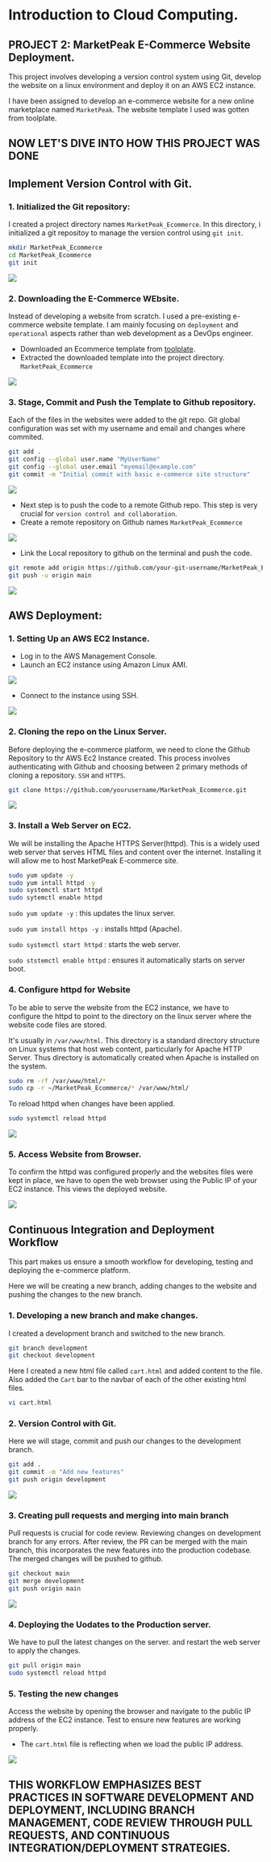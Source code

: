 # Introduction to Cloud Computing.
## PROJECT 2: MarketPeak E-Commerce Website Deployment.

This project involves developing a version control system using Git, develop the website on a linux environment and deploy it on an AWS EC2 instance.

I have been assigned to develop an e-commerce website for a new online marketplace named `MarketPeak`. The website template I used was gotten from toolplate.

## NOW LET'S DIVE INTO HOW THIS PROJECT WAS DONE

## Implement Version Control with Git.
### 1. Initialized the Git repository: 
I created a project directory names `MarketPeak_Ecommerce`. In this directory, i initialized a git repositoy to manage the version control using `git init`.

```bash
mkdir MarketPeak_Ecommerce
cd MarketPeak_Ecommerce
git init
```
![](./images/git_init.png)

### 2. Downloading the E-Commerce WEbsite.
Instead of developing a website from scratch. I used a pre-existing e-commerce website template. I am mainly focusing on `deployment` and `operational` aspects rather than web development as a DevOps engineer.

* Downloaded an Ecommerce template from [toolplate](https://www.tooplate.com/view/2114-pixie).
* Extracted the downloaded template into the project directory. `MarketPeak_Ecommerce`

![](./images/website%20template.png)

### 3. Stage, Commit and Push the Template to Github repository.
 Each of the files in the websites were added to the git repo.
 Git global configuration was set with my username and email
 and changes where commited.
 ```bash
 git add .
 git config --global user.name "MyUserName"
 git config --global user.email "myemail@example.com"
 git commit -m "Initial commit with basic e-commerce site structure"
 ```
 ![](./images/stage%20&%20commit.png)

 * Next step is to push the code to a remote Github repo. This step is very crucial for `version control and collaboration`.
 * Create a remote repository on Github names `MarketPeak_Ecommerce`

 ![](/images/git%20repo.png) 

* Link the Local repository to github on the terminal and push the code.
```bash
git remote add origin https://github.com/your-git-username/MarketPeak_Ecommerce.git
git push -u origin main
```

![](/images/git%20push.png)

## AWS Deployment:
### 1. Setting Up an AWS EC2 Instance. 
* Log in to the AWS Management Console.
* Launch an EC2 instance using Amazon Linux AMI.

![](/images/run%20instance.png)

* Connect to the instance using SSH.

![](/images/ssh_Ec2.png)

### 2. Cloning the repo on the Linux Server.
Before deploying the e-commerce platform, we need to clone the Github Repository to thr AWS Ec2 Instance created. 
This process involves authenticating with Github and choosing between 2 primary methods of cloning a repository. `SSH` and `HTTPS`.
```bash
git clone https://github.com/yourusername/MarketPeak_Ecommerce.git
```

![](/images/git%20clone.png)

### 3. Install a Web Server on EC2.
We will be installing the Apache HTTPS Server(httpd).
This is a widely used web server that serves HTML files and content over the internet. Installing it will allow me to host MarketPeak E-commerce site.

```bash
sudo yum update -y
sudo yum intall httpd -y
sudo systemctl start httpd
sudo sytemctl enable httpd
```
`sudo yum update -y` : this updates the linux server.

`sudo yum install https -y` : installs httpd (Apache).

`sudo systemctl start httpd` : starts the web server.

`sudo ststemctl enable httpd` : ensures it automatically starts on server boot.

### 4. Configure httpd for Website
To be able to serve the website from the EC2 instance, we have to configure the httpd to point to the directory on the linux server where the website code files are stored.

It's usually in `/var/www/html`. This directory is a standard directory structure on Linux systems that host web content, particularly for Apache HTTP Server. 
Thus directory is automatically created when Apache is installed on the system.

```bash
sudo rm -rf /var/www/html/*
sudo cp -r ~/MarketPeak_Ecommerce/* /var/www/html/
```
To reload httpd when changes have been applied.
```bash
sudo systemctl reload httpd
```
![](/images/configure%20httpd.png)

### 5. Access Website from Browser.
To confirm the httpd was configured properly and the websites files were kept in place, we have to open the web browser using the Public IP of your EC2 instance. This views the deployed website.

![](/images/access_website.png)

## Continuous Integration and Deployment Workflow
This part makes us ensure a smooth workflow for developing, testing and deploying the e-commerce platform. 

Here we will be creating a new branch, adding changes to the website and pushing the changes to the new branch. 

### 1. Developing a new branch and make changes.
I created a development branch and switched to the new branch.
```bash
git branch development
git checkout development
```
Here I created a new html file called `cart.html` and added content to the file.
Also added the `Cart` bar to the navbar of each of the other existing html files.
```bash
vi cart.html
```

### 2. Version Control with Git.
Here we will stage, commit and push our changes to the development branch.
```bash
git add .
git commit -m "Add new features"
git push origin development
```
![](/images/gitpush_branch.png)

### 3. Creating pull requests and merging into main branch
Pull requests is crucial for code review. Reviewing changes on development branch for any errors.
After review, the PR can be merged with the main branch, this incorporates the new features into the production codebase.
The merged changes will be pushed to github.
```bash
git checkout main
git merge development
git push origin main
```
![](/images/branch%20push%20&%20main%20pull.png)

### 4. Deploying the Uodates to the Production server.
We have to pull the latest changes on the server.
and restart the web server to apply the changes.
```bash 
git pull origin main
sudo systemctl reload httpd
```
### 5. Testing the new changes
Access the website by opening the browser and navigate to the public IP address of the EC2 instance. Test to ensure new features are working properly.
* The `cart.html` file is reflecting when we load the public IP address.

![](/images/new%20changes%20to%20website.png)

## THIS WORKFLOW EMPHASIZES BEST PRACTICES IN SOFTWARE DEVELOPMENT AND DEPLOYMENT, INCLUDING BRANCH MANAGEMENT, CODE REVIEW THROUGH PULL REQUESTS, AND CONTINUOUS INTEGRATION/DEPLOYMENT STRATEGIES. 

